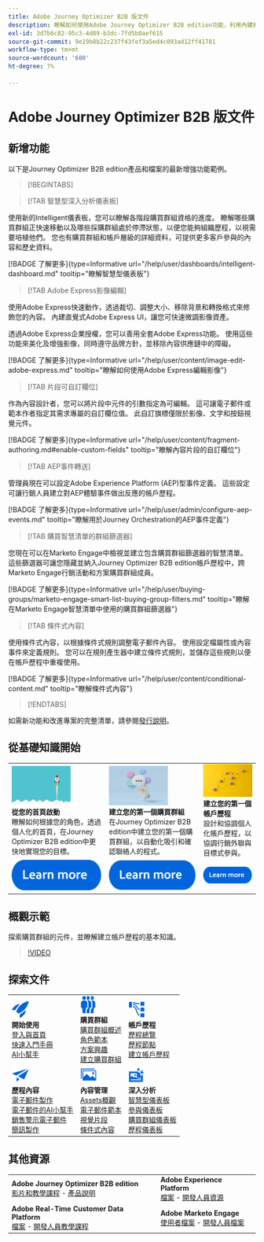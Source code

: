 ```yaml
---
title: Adobe Journey Optimizer B2B 版文件
description: 瞭解如何使用Adobe Journey Optimizer B2B edition功能，利用內建的創作AI和領先業界的自動化來協調帳戶和購買群組歷程。
exl-id: 3d7b6c82-95c3-4d89-b3dc-7fd5b0aef615
source-git-commit: 9e19b8b22c237f43fef3a5ed4c093ad12ff41781
workflow-type: tm+mt
source-wordcount: '680'
ht-degree: 7%

---
```


# Adobe Journey Optimizer B2B 版文件

## 新增功能

以下是Journey Optimizer B2B edition產品和檔案的最新增強功能範例。

>[!BEGINTABS]

>[!TAB 智慧型深入分析儀表板]

使用新的Intelligent儀表板，您可以瞭解各階段購買群組資格的進度。 瞭解哪些購買群組正快速移動以及哪些採購群組處於停滯狀態，以便您能夠組織歷程，以視需要培植他們。 您也有購買群組和帳戶層級的詳細資料，可提供更多客戶參與的內容和歷史資料。

[!BADGE 了解更多]{type=Informative url="/help/user/dashboards/intelligent-dashboard.md" tooltip="瞭解智慧型儀表板"}

>[!TAB Adobe Express影像編輯]

使用Adobe Express快速動作，透過裁切、調整大小、移除背景和轉換格式來修飾您的內容。 內建直覺式Adobe Express UI，讓您可快速微調影像資產。

透過Adobe Express企業授權，您可以善用全套Adobe Express功能。 使用這些功能來美化及增強影像，同時遵守品牌方針，並移除內容供應鏈中的障礙。

[!BADGE 了解更多]{type=Informative url="/help/user/content/image-edit-adobe-express.md" tooltip="瞭解如何使用Adobe Express編輯影像"}

>[!TAB 片段可自訂欄位]

作為內容設計者，您可以將片段中元件的引數指定為可編輯。 這可讓電子郵件或範本作者指定其需求專屬的自訂欄位值。 此自訂旗標僅限於影像、文字和按鈕視覺元件。

[!BADGE 了解更多]{type=Informative url="/help/user/content/fragment-authoring.md#enable-custom-fields" tooltip="瞭解內容片段的自訂欄位"}

>[!TAB AEP事件轉送]

管理員現在可以設定Adobe Experience Platform (AEP)型事件定義。 這些設定可讓行銷人員建立對AEP體驗事件做出反應的帳戶歷程。

[!BADGE 了解更多]{type=Informative url="/help/user/admin/configure-aep-events.md" tooltip="瞭解用於Journey Orchestration的AEP事件定義"}

>[!TAB 購買智慧清單的群組篩選器]

您現在可以在Marketo Engage中檢視並建立包含購買群組篩選器的智慧清單。 這些篩選器可讓您隱藏並納入Journey Optimizer B2B edition帳戶歷程中，跨Marketo Engage行銷活動和方案購買群組成員。

[!BADGE 了解更多]{type=Informative url="/help/user/buying-groups/marketo-engage-smart-list-buying-group-filters.md" tooltip="瞭解在Marketo Engage智慧清單中使用的購買群組篩選器"}

>[!TAB 條件式內容]

使用條件式內容，以根據條件式規則調整電子郵件內容。 使用設定檔屬性或內容事件來定義規則。 您可以在規則產生器中建立條件式規則，並儲存這些規則以便在帳戶歷程中重複使用。

[!BADGE 了解更多]{type=Informative url="/help/user/content/conditional-content.md" tooltip="瞭解條件式內容"}

>[!ENDTABS]

如需新功能和改進專案的完整清單，請參閱[發行說明](../user/release-notes/release-notes.md)。<!-- Stay up-to-date with the latest changes in our documentation by visiting the [documentation updates page](using/rn/documentation-updates.md).-->

## 從基礎知識開始

<table style="table-layout:fixed">
  <tr style="border: 0;">
    <td>
    <a href="home-page.md"><img width="120px" src="./assets/launch.png" alt="產品使用情況啟動"></a>
    <div><strong>從您的首頁啟動</strong><br/>瞭解如何根據您的角色，透過個人化的首頁，在Journey Optimizer B2B edition中更快地實現您的目標。</div>
    </td>
      <td>
    <a href="buying-groups/buying-groups-overview.md"><img width="120px" src="./assets/communication.png" alt="購買群組"></a>
    <div><strong>建立您的第一個購買群組</strong><br/>在Journey Optimizer B2B edition中建立您的第一個購買群組，以自動化吸引和確認聯絡人的程式。</div>
    </td>
    <td>
    <a href="journeys/journey-overview.md"><img width="120px" src="./assets/flow.png" alt="帳戶歷程"></a>
    <div><strong>建立您的第一個帳戶歷程</strong><br/>設計和協調個人化帳戶歷程，以協調行銷外聯與目標式參與。 
    </div>
    </td>
  </tr>
  <tr style="border: 0;">
    <td align="center"><a href="home-page.md"><img src="../assets/learn-more.svg" alt="了解更多"></a></td>
    <td align="center"><a href="buying-groups/buying-groups-overview.md"><img src="../assets/learn-more.svg" alt="了解更多"></a></td>
    <td align="center"><a href="journeys/journey-overview.md"><img src="../assets/learn-more.svg" alt="了解更多"></a></td>
    </tr>
</table>

## 概觀示範

探索購買群組的元件，並瞭解建立帳戶歷程的基本知識。

>[!VIDEO](https://video.tv.adobe.com/v/3432054?quality=12)

## 探索文件

<table style="table-layout:auto">
  <tr style="border: 0;">
    <td>
      <img src="../assets/do-not-localize/icon-quick-start.svg" width="35px" alt="開始使用"><br/>
      <strong>開始使用</strong><br/><a href="home-page.md">登入與首頁</a><br/><a href="./start/get-started.md">快速入門手冊</a> <br/><a href="./start/ai-assistant.md">AI小幫手</a>
    </td>
    <!--
    <td>
      <img src="../assets/do-not-localize/icon-configure.svg" width="35px"><br/>
      <strong>Configuration<br/>administration</strong><br/><a href="using/configuration/channel-surfaces.md">Channel surfaces</a> - <a href="using/configuration/about-data-sources-events-actions.md">Configure journeys</a>  - <a href="using/administration/permissions-overview.md">Access control</a> - <a href="using/administration/sandboxes.md">Sandboxes management</a>
    </td> -->
    <td>
      <img src="../assets/do-not-localize/icon_audience.svg" width="35px" alt="購買群組"><br/>
      <strong>購買群組</strong><br/><a href="./buying-groups/buying-groups-overview.md">購買群組概述</a><br/><a href="./buying-groups/buying-groups-role-templates.md">角色範本</a><br/><a href="./buying-groups/solution-interests.md">方案興趣</a><br/><a href="./buying-groups/buying-groups-create.md">建立購買群組</a>
    </td>
    <td>
      <img src="../assets/do-not-localize/icon-paths.svg" width="35px" alt="帳戶歷程"><br/>
      <strong>帳戶歷程</strong><br/><a href="./journeys/journey-overview.md">歷程總覽</a><br/><a href="./journeys/journey-nodes.md">歷程節點</a><br/><a href="./journeys/journey-overview.md#create-an-account-journey">建立帳戶歷程</a>
    </td>
  </tr>
  <tr style="border: 0;">
    <td>
      <img src="../assets/do-not-localize/icon-campaign.svg" width="35px" alt="歷程內容"><br/>
      <strong>歷程內容</strong><br/><a href="./content/email-authoring.md">電子郵件製作</a><br/><a href="./content/ai-assistant-emails.md">電子郵件的AI小幫手</a><br/><a href="./content/sales-alert-email.md">銷售警示電子郵件</a><br/><a href="./content/sms-authoring.md">簡訊製作</a>
    </td>
        <td>
      <img src="../assets/do-not-localize/icon_assets.svg" width="35px" alt="內容管理"><br/>
      <strong>內容管理</strong><br/><a href="./content/assets-overview.md">Assets概觀</a><br/><a href="./content/email-templates.md">電子郵件範本</a><br/><a href="./content/fragments.md">視覺片段</a><br/><a href="./content/conditional-content.md">條件式內容</a>
    </td>
    <td>
      <img src="../assets/do-not-localize/icon-offer.svg" width="35px" alt="見解和儀表板"><br/>
      <strong>深入分析</strong><br/><a href="./dashboards/intelligent-dashboard.md">智慧型儀表板</a><br/><a href="./dashboards/engagement-dashboard.md">參與儀表板</a><br/><a href="./dashboards/buying-groups-dashboard.md">購買群組儀表板</a><br/><a href="./dashboards/journeys-dashboard.md">歷程儀表板</a>
    </td>

</tr>
</table>

## 其他資源

<table style="table-layout:fixed"><tr style="border: 0;">
<tr><td><strong>Adobe Journey Optimizer B2B edition</strong><br/>
<a href="https://experienceleague.adobe.com/en/docs/journey-optimizer-b2b-learn/tutorials/overview" target="_blank">影片和教學課程</a> - <a href="https://helpx.adobe.com/legal/product-descriptions/adobe-journey-optimizer-b2b.html" target="_blank">產品說明</a> <!-- - <a href="https://www.adobe.com/content/dam/cc/en/security/pdfs/AJO_SecurityOverview.pdf" target="_blank">Security overview (PDF)</a> - <a href="https://developer.adobe.com/journey-optimizer-apis/" target="_blank">APIs reference</a> - <a href="https://experienceleague.adobe.com/tools/ajo-schemas/schema-dictionary.html" target="_blank">Journey Optimizer Schema Dictionary</a> -->
</td>
<td><strong>Adobe Experience Platform</strong><br/>
<a href="https://experienceleague.adobe.com/en/docs/experience-platform/landing/home" target="_blank">檔案</a> - <a href="https://business.adobe.com/products/experience-platform/documentation-and-developer-resources.html" target="_blank">開發人員資源</a>
</td></tr>
<tr><td><strong>Adobe Real-Time Customer Data Platform</strong><br/>
<a href="https://experienceleague.adobe.com/zh-hant/docs/experience-platform/rtcdp/home" target="_blank">檔案</a> - <a href="https://experienceleague.adobe.com/en/docs/platform-learn/getting-started-for-data-architects-and-data-engineers/overview" target="_blank">開發人員教學課程</a>
</td><td><strong>Adobe Marketo Engage</strong><br/>
<a href="https://experienceleague.adobe.com/zh-hant/docs/marketo/using/home" target="_blank">使用者檔案</a> - <a href="https://experienceleague.adobe.com/en/docs/marketo-developer/marketo/home" target="_blank">開發人員檔案</a>
</td>
</tr></table>

